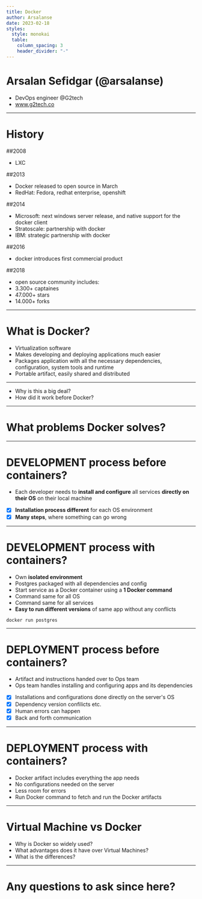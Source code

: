 ```yaml
---
title: Docker
author: Arsalanse
date: 2023-02-18
styles:
  style: monokai
  table:
    column_spacing: 3
    header_divider: "-"
---
```


# Arsalan Sefidgar (@arsalanse)
- DevOps engineer @G2tech
- www.g2tech.co

---
# History

##2008
- LXC

##2013
- Docker released to open source in March
- RedHat: Fedora, redhat enterprise, openshift

##2014
- Microsoft: next windows server release, and native support for the docker client
- Stratoscale: partnership with docker
- IBM: strategic partnership with docker

##2016
- docker introduces first commercial product

##2018
- open source community includes:
- 3.300+ captaines
- 47.000+ stars
- 14.000+ forks

---

# What is Docker?

- Virtualization software
- Makes developing and deploying applications much easier 
- Packages application with all the necessary dependencies, configuration, system tools and runtime
- Portable artifact, easily shared and distributed

---

- Why is this a big deal?
- How did it work before Docker?

---

# What problems Docker solves?

---

# **DEVELOPMENT** process before containers?

- Each developer needs to **install and configure** all services **directly on their OS** on their local machine
- [x] **Installation process different** for each OS environment
- [x] **Many steps**, where something can go wrong

---

# **DEVELOPMENT** process with containers?

- Own **isolated environment**
- Postgres packaged with all dependencies and config
- Start service as a Docker container using a **1 Docker command** 
- Command same for all OS
- Command same for all services
- **Easy to run different versions** of same app without any conflicts

```shell
docker run postgres
```

---

# **DEPLOYMENT** process before containers?

- Artifact and instructions handed over to Ops team
- Ops team handles installing and configuring apps and its dependencies
- [x] Installations and configurations done directly on the server's OS
- [x] Dependency version confilicts etc.
- [x] Human errors can happen
- [x] Back and forth communication

---

# **DEPLOYMENT** process with containers?

- Docker artifact includes everything the app needs
- No configurations needed on the server
- Less room for errors
- Run Docker command to fetch and run the Docker artifacts

---
# Virtual Machine vs Docker

- Why is Docker so widely used?
- What advantages does it have over Virtual Machines?
- What is the differences?

---

# Any questions to ask since here?
